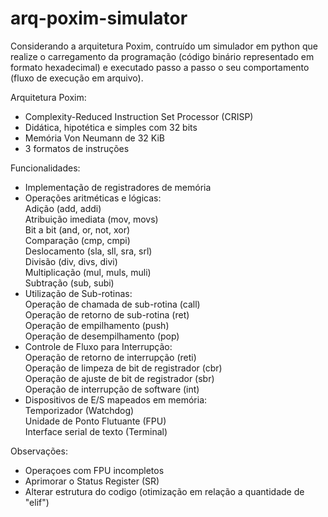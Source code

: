 # arq-poxim-simulator
Considerando a arquitetura Poxim, contruído um simulador em python que realize o carregamento da
programação (código binário representado em
formato hexadecimal) e executado passo a passo o seu
comportamento (fluxo de execução em arquivo).  
  
Arquitetura Poxim:  
- Complexity-Reduced Instruction Set Processor (CRISP)  
- Didática, hipotética e simples com 32 bits  
- Memória Von Neumann de 32 KiB  
- 3 formatos de instruções
  
Funcionalidades:
- Implementação de registradores de memória  
- Operações aritméticas e lógicas:  
 Adição (add, addi)  
 Atribuição imediata (mov, movs)  
 Bit a bit (and, or, not, xor)  
 Comparação (cmp, cmpi)  
 Deslocamento (sla, sll, sra, srl)  
 Divisão (div, divs, divi)  
 Multiplicação (mul, muls, muli)  
 Subtração (sub, subi)
- Utilização de Sub-rotinas:  
  Operação de chamada de sub-rotina (call)  
  Operação de retorno de sub-rotina (ret)  
  Operação de empilhamento (push)  
  Operação de desempilhamento (pop)  
- Controle de Fluxo para Interrupção:  
  Operação de retorno de interrupção (reti)  
  Operação de limpeza de bit de registrador (cbr)  
  Operação de ajuste de bit de registrador (sbr)  
  Operação de interrupção de software (int)  
- Dispositivos de E/S mapeados em memória:  
  Temporizador (Watchdog)  
  Unidade de Ponto Flutuante (FPU)  
  Interface serial de texto (Terminal)  




Observações:
- Operaçoes com FPU incompletos
- Aprimorar o Status Register (SR)
- Alterar estrutura do codigo (otimização em relação a quantidade de "elif")
